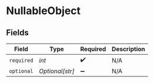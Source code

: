 # NullableObject


## Fields

| Field              | Type               | Required           | Description        |
| ------------------ | ------------------ | ------------------ | ------------------ |
| `required`         | *int*              | :heavy_check_mark: | N/A                |
| `optional`         | *Optional[str]*    | :heavy_minus_sign: | N/A                |